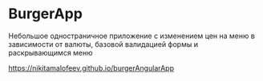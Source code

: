 # BurgerApp

Небольшое одностраничное приложение с изменением цен на меню в зависимости от валюты, базовой валидацией формы и раскрывающимся меню 

https://nikitamalofeev.github.io/burgerAngularApp


